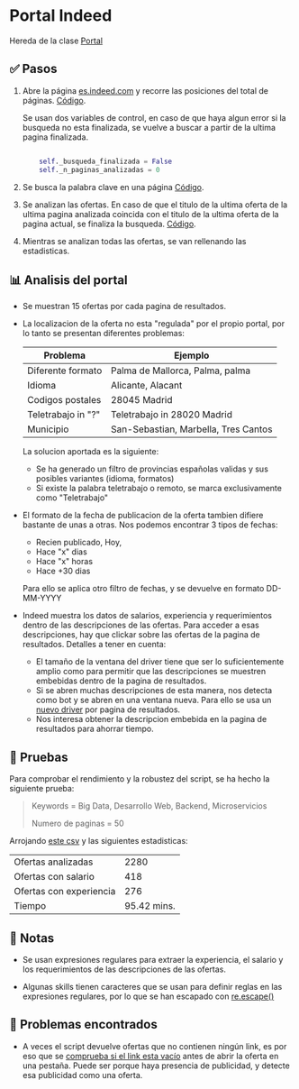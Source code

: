 # Portal Indeed

Hereda de la clase [Portal](https://github.com/VicMoraGit/TFG_ofertas_trabajo/blob/main/portales/portal.py)

## ✅ Pasos 

1. Abre la página [es.indeed.com](https://es.indeed.com/) y recorre las posiciones del total de páginas. [Código](https://github.com/VicMoraGit/TFG_ofertas_trabajo/blob/main/portales/indeed/indeed.py#31).

    Se usan dos variables de control, en caso de que haya algun error si la busqueda no esta finalizada, se vuelve a buscar a partir de la ultima pagina finalizada.

    ```python
    
        self._busqueda_finalizada = False
        self._n_paginas_analizadas = 0

    ```
   
2. Se busca la palabra clave en una página [Código](https://github.com/VicMoraGit/TFG_ofertas_trabajo/blob/main/portales/indeed/indeed.py#L66).

3. Se analizan las ofertas. En caso de que el titulo de la ultima oferta de la ultima pagina analizada coincida con el titulo de la ultima oferta de la pagina actual, se finaliza la busqueda.  [Código](https://github.com/VicMoraGit/TFG_ofertas_trabajo/blob/main/portales/indeed/indeed.py#L87).

4. Mientras se analizan todas las ofertas, se van rellenando las estadisticas.

## 📊 Analisis del portal

- Se muestran 15 ofertas por cada pagina de resultados.
- La localizacion de la oferta no esta "regulada" por el propio portal, por lo tanto se presentan diferentes problemas:

    | Problema               | Ejemplo                  
    | ---                    | ---                      
    | Diferente formato      | Palma de Mallorca, Palma, palma
    | Idioma                 | Alicante, Alacant
    | Codigos postales       | 28045 Madrid
    | Teletrabajo in "?"     | Teletrabajo in 28020 Madrid
    | Municipio              | San-Sebastian, Marbella, Tres Cantos
    La solucion aportada es la siguiente: 
    
    - Se ha generado un filtro de provincias españolas validas y sus posibles variantes (idioma, formatos)
    - Si existe la palabra teletrabajo o remoto, se marca exclusivamente como "Teletrabajo"
  

- El formato de la fecha de publicacion de la oferta tambien difiere bastante de unas a otras. Nos podemos encontrar 3 tipos de fechas: 
    - Recien publicado, Hoy,
    - Hace "x" dias
    - Hace "x" horas
    - Hace +30 dias

    Para ello se aplica otro filtro de fechas, y se devuelve en formato DD-MM-YYYY
- Indeed muestra los datos de salarios, experiencia y requerimientos dentro de las descripciones de las ofertas. Para acceder a esas descripciones, hay que clickar sobre las ofertas de la pagina de resultados. Detalles a tener en cuenta:
  - El tamaño de la ventana del driver tiene que ser lo suficientemente amplio como para permitir que las descripciones se muestren embebidas dentro de la pagina de resultados.
  - Si se abren muchas descripciones de esta manera, nos detecta como bot y se abren en una ventana nueva. Para ello se usa un [nuevo driver](https://github.com/VicMoraGit/TFG_ofertas_trabajo/blob/main/portales/indeed/indeed.py#L42) por pagina de resultados.
  - Nos interesa obtener la descripcion embebida en la pagina de resultados para ahorrar tiempo.

## 🧪 Pruebas

Para comprobar el rendimiento y la robustez del script, se ha hecho la siguiente prueba: 

> Keywords =  Big Data, Desarrollo Web, Backend, Microservicios
> 
> Numero de paginas = 50

Arrojando [este csv](https://github.com/VicMoraGit/TFG_ofertas_trabajo/blob/main/data/CSV/Indeed.csv) y las siguientes estadisticas:
 
|   |   |
|---|---|    
|Ofertas analizadas      | 2280        
|Ofertas con salario     | 418
|Ofertas con experiencia | 276 
|Tiempo                  | 95.42 mins.

## 📝 Notas

- Se usan expresiones regulares para extraer la experiencia, el salario y los requerimientos de las descripciones de las ofertas.

- Algunas skills tienen caracteres que se usan para definir reglas en las expresiones regulares, por lo que se han escapado con [re.escape()](https://github.com/VicMoraGit/TFG_ofertas_trabajo/blob/main/portales/indeed/indeed.py#L198)

## 🐞 Problemas encontrados

- A veces el script devuelve ofertas que no contienen ningún link, es por eso que se [comprueba si el link esta vacío](https://github.com/VicMoraGit/TFG_ofertas_trabajo/blob/main/portales/indeed/indeed.py#L80) antes de abrir la oferta en una pestaña. Puede ser porque haya presencia de publicidad, y detecte esa publicidad como una oferta.

